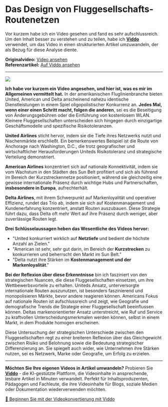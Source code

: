 # Das Design von Fluggesellschafts-Routenetzen

Vor kurzem habe ich ein Video gesehen und fand es sehr aufschlussreich. Um den Inhalt besser zu verstehen und zu teilen, habe ich **[Viddo](https://viddo.pro/)** verwendet, um das Video in einen strukturierten Artikel umzuwandeln, der als Bezug für diese Analyse diente.

**Originalvideo:** [Video ansehen](https://www.youtube.com/watch?v=sY7cQNx4Hg4)  
**Referenzartikel:** [Auf Viddo ansehen](https://viddo.pro/zh/video-result/1bd6bfd1-a3fd-42ba-a3de-aab8f12e6159)

---

![](https://www.youtube.com/embed/sY7cQNx4Hg4)

**Ich habe vor kurzem ein Video angesehen, und hier ist, was es mir im Allgemeinen vermittelt hat.** In der amerikanischen Fluglinienbranche bieten United, American und Delta anscheinend nahezu identische Dienstleistungen in einem Spiel oligopolistischer Konkurrenz an. **Jedes Mal, wenn einer einen Schritt macht, folgen die anderen**, sei es die Beseitigung von Änderungsgebühren oder die Einführung von kostenlosem WLAN. Kleinere Fluggesellschaften unterscheiden sich hingegen durch einzigartige Geschäftsmodelle und spezifische Risikotoleranzen.

**United Airlines** sticht hervor, indem sie die Tiefe ihres Netzwerks nutzt und Nischenmärkte erschließt. Ein bemerkenswertes Beispiel ist die Route von Anchorage nach Washington, D.C., die trotz geografischer und wirtschaftlicher Herausforderungen Uniteds Risikotoleranz und strategische Verteilung demonstriert.

**American Airlines** konzentriert sich auf nationale Konnektivität, indem sie vom Wachstum in den Städten des Sun Belt profitiert und sich als führend im Bereich der Kurzstreckennetze positioniert, während sie gleichzeitig eine gewisse internationale Präsenz durch wichtige Hubs und Partnerschaften, **insbesondere in Europa**, aufrechterhält.

**Delta Airlines**, mit ihrem Schwerpunkt auf Markenloyalität und operativer Effizienz, rundet das Trio ab, indem sie sich auf Kostenmanagement und Kundenerfahrung konzentriert, anstatt Routen auszubauen. Diese Strategie führt dazu, dass Delta oft mehr Wert auf ihre Präsenz durch weniger, aber zuverlässige Routen legt.

**Drei Schlüsselaussagen heben das Wesentliche des Videos hervor:**

- "United konkurriert wirklich auf **Netztiefe** und bedient die höchste Anzahl an Zielen."
- "American ist sehr, sehr gut darin, im Bereich der **Kurzstrecken** zu konkurrieren und beherrscht den Markt im Sun Belt."
- "Delta nutzt ihre Stärken im **Kostenmanagement und der Markenloyalität**."

**Bei der Reflexion über diese Erkenntnisse** bin ich fasziniert von den strategischen Nuancen, die diese Fluggesellschaften einsetzen, um ihre Wettbewerbsvorteile zu erhalten. Uniteds Ansatz, unterversorgte internationale Routen auszunutzen, ist besonders faszinierend und monopolisieren Märkte, bevor andere reagieren können. Americans Fokus auf nationale Routen ist aufschlussreich und zeigt, wie Geografie und demografische Trends die Strategie einer Fluggesellschaft beeinflussen können. Deltas markenorientierter Ansatz unterstreicht, wie Ruf und Service zu kraftvollen Unterscheidungsmerkmalen werden können, selbst in einem Markt, in dem Produkte homogen erscheinen.

Diese Untersuchung der strategischen Unterschiede zwischen den Fluggesellschaften regt zu einer breiteren Reflexion über das Gleichgewicht zwischen Risiko und Belohnung sowie die Bedeutung strategischer Differenzierung an. Sie spiegelt auch wider, wie Unternehmen ihre Stärken nutzen, sei es Netzwerk, Marke oder Geografie, um Erfolg zu erzielen.

---

**Möchten Sie Ihre eigenen Videos in Artikel umwandeln?** Probieren Sie **[Viddo](https://viddo.pro/)** - die KI-gestützte Plattform, die Videoinhalte in ansprechende, lesbare Artikel in Minuten verwandelt. Perfekt für Inhaltsproduzenten, Pädagogen und Fachleute, die ihre Videoinhalte für Blogs, soziale Medien oder Dokumentation wiederverwenden möchten.

[🚀 Beginnen Sie mit der Videokonvertierung mit Viddo](https://viddo.pro/)